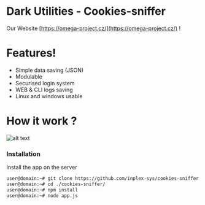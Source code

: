 # Dark Utilities - Cookies-sniffer

Our Website [https://omega-project.cz/](https://omega-project.cz/) !

# Features!

  - Simple data saving (JSON)
  - Modulable
  - Securised login system
  - WEB & CLI logs saving
  - Linux and windows usable

# How it work ?
![alt text](https://github.com/inplex-sys/syn-ack-ddos/blob/main/img/syn-ack.jpg?raw=true)

### Installation
Install the app on the server
```sh
user@domain:~# git clone https://github.com/inplex-sys/cookies-sniffer.git
user@domain:~# cd ./cookies-sniffer/
user@domain:~# npm install
user@domain:~# node app.js
```
